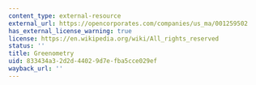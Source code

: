 ```yaml
---
content_type: external-resource
external_url: https://opencorporates.com/companies/us_ma/001259502
has_external_license_warning: true
license: https://en.wikipedia.org/wiki/All_rights_reserved
status: ''
title: Greenometry
uid: 833434a3-2d2d-4402-9d7e-fba5cce029ef
wayback_url: ''
---
```

